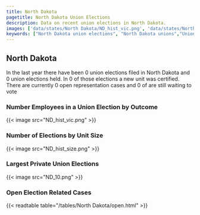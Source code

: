 ```yaml
---
title: North Dakota
pagetitle: North Dakota Union Elections
description: Data on recent union elections in North Dakota.
images: ['data/states/North Dakota/ND_hist_vic.png', 'data/states/North Dakota/ND_hist_size.png', 'data/states/North Dakota/ND_10.png']
keywords: ["North Dakota union elections", "North Dakota unions","Union elections"]
---
```

##  North Dakota

In the last year there have been 0 union elections filed in North Dakota and 0 union elections held. In 0 of those elections a new unit was certified. There are currently 0 open representation cases and 0 of are still waiting to vote

### Number Employees in a Union Election by Outcome
{{< image src="ND_hist_vic.png" >}}

### Number of Elections by Unit Size
{{< image src="ND_hist_size.png" >}}

### Largest Private Union Elections
{{< image src="ND_10.png" >}}

### Open Election Related Cases
{{< readtable table="/tables/North Dakota/open.html" >}}

